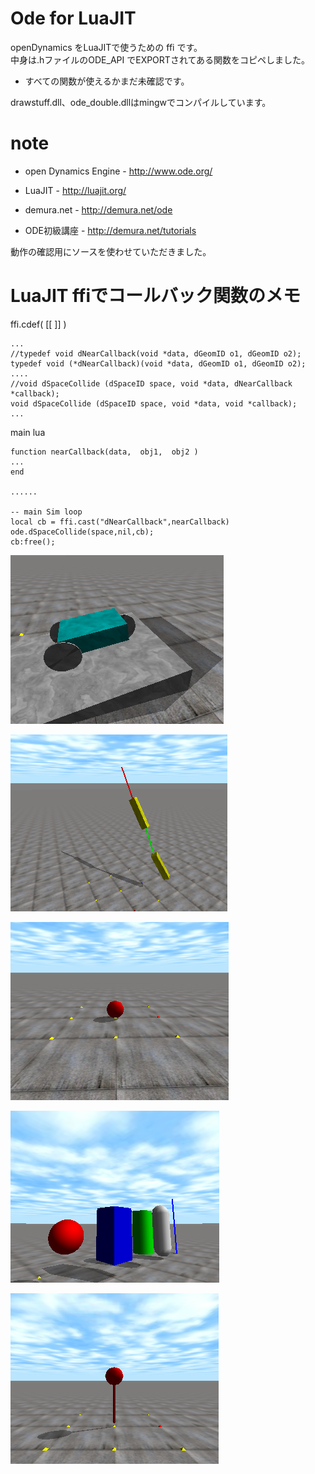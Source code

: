 # Ode for LuaJIT

openDynamics をLuaJITで使うための ffi です。<br>
中身は.hファイルのODE_API でEXPORTされてある関数をコピペしました。

- すべての関数が使えるかまだ未確認です。

drawstuff.dll、ode_double.dllはmingwでコンパイルしています。


# note

* open Dynamics Engine - http://www.ode.org/
* LuaJIT - http://luajit.org/


* demura.net - http://demura.net/ode
* ODE初級講座 - http://demura.net/tutorials

動作の確認用にソースを使わせていただきました。<br>

# LuaJIT ffiでコールバック関数のメモ

ffi.cdef( [[ ]] )
```
...
//typedef void dNearCallback(void *data, dGeomID o1, dGeomID o2);
typedef void (*dNearCallback)(void *data, dGeomID o1, dGeomID o2);
....
//void dSpaceCollide (dSpaceID space, void *data, dNearCallback *callback);
void dSpaceCollide (dSpaceID space, void *data, void *callback);
...
```

main lua
```
function nearCallback(data,  obj1,  obj2 )
...
end

......

-- main Sim loop
local cb = ffi.cast("dNearCallback",nearCallback)
ode.dSpaceCollide(space,nil,cb);
cb:free();
```

![demo6.png](image/demo6.PNG "contact.png")

![demo5.png](image/demo5.PNG "contact.png")

![contact.png](image/test_contact.PNG "contact.png")

![congeomtact.png](image/test_geom.PNG "test_geom.png")

![joint.png](image/test_joint.PNG "test_joint.png")

